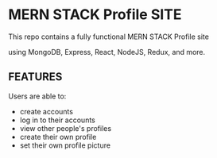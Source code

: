 # MERN STACK Profile SITE

This repo contains a fully functional MERN STACK Profile site

using MongoDB, Express, React, NodeJS, Redux, and more.

## FEATURES

Users are able to:

- create accounts
- log in to their accounts
- view other people's profiles
- create their own profile 
- set their own profile picture

